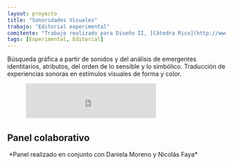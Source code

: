 ```yaml
---
layout: proyecto
title: "Sonoridades Visuales"
trabajo: "Editorial experimental"
comitente: "Trabajo realizado para Diseño II, [Cátedra Rico](http://www.catedrarico.com.ar), FADU--UBA."
tags: [Experimental, Editorial]
---
```


Búsqueda gráfica a partir de sonidos y del análisis de emergentes identitarios, atributos, del orden de lo sensible y lo simbólico. Traducción de experiencias sonoras en estímulos visuales de forma y color.

<img src="{{ site.baseurl }}/img/2013_sonoridades-ed-01.jpg" alt="" />
<img src="{{ site.baseurl }}/img/2013_sonoridades-ed-02.jpg" alt="" />
<img src="{{ site.baseurl }}/img/2013_sonoridades-ed-03.jpg" alt="" />
<img src="{{ site.baseurl }}/img/2013_sonoridades-ed-04.jpg" alt="" />
<img src="{{ site.baseurl }}/img/2013_sonoridades-ed-05.jpg" alt="" />
<img src="{{ site.baseurl }}/img/2013_sonoridades-ed-06.jpg" alt="" />
<img src="{{ site.baseurl }}/img/2013_sonoridades-ed-07.jpg" alt="" />
<img src="{{ site.baseurl }}/img/2013_sonoridades-ed-08.jpg" alt="" />
<img src="{{ site.baseurl }}/img/2013_sonoridades-ed-09.jpg" alt="" />
<img src="{{ site.baseurl }}/img/2013_sonoridades-ed-10.jpg" alt="" />
<img src="{{ site.baseurl }}/img/2013_sonoridades-ed-11.jpg" alt="" />

<iframe src="https://embed.spotify.com/?uri=spotify:track:6gvtc6TZVhAVR81gA44dvd" width="300" height="80" frameborder="0" allowtransparency="true"></iframe>

<h2>Panel colaborativo</h2>
<img src="{{ site.baseurl }}/img/2013_sonoridades-panel.jpg" alt="" />
*Panel realizado en conjunto con Daniela Moreno y Nicolás Faya*  

